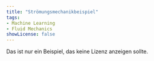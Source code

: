 ```yaml
---
title: "Strömungsmechanikbeispiel"
tags:
- Machine Learning
- Fluid Mechanics
showLicense: false
---
```


Das ist nur ein Beispiel, das keine Lizenz anzeigen sollte.
